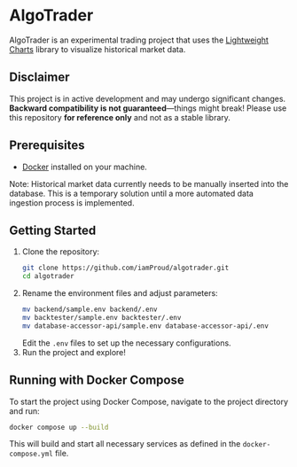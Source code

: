 # AlgoTrader

AlgoTrader is an experimental trading project that uses the [Lightweight Charts](https://tradingview.github.io/lightweight-charts/) library to visualize historical market data.

## Disclaimer

This project is in active development and may undergo significant changes. **Backward compatibility is not guaranteed**—things might break! Please use this repository **for reference only** and not as a stable library.

## Prerequisites
- [Docker](https://docs.docker.com/get-started/get-docker/) installed on your machine.

Note: Historical market data currently needs to be manually inserted into the database. This is a temporary solution until a more automated data ingestion process is implemented.

## Getting Started

1. Clone the repository:
   ```sh
   git clone https://github.com/iamProud/algotrader.git
   cd algotrader
   ```
2. Rename the environment files and adjust parameters:
   ```sh
   mv backend/sample.env backend/.env
   mv backtester/sample.env backtester/.env
   mv database-accessor-api/sample.env database-accessor-api/.env
   ```
   Edit the `.env` files to set up the necessary configurations.
3. Run the project and explore!  

## Running with Docker Compose

To start the project using Docker Compose, navigate to the project directory and run:
   ```sh
   docker compose up --build
   ```
This will build and start all necessary services as defined in the `docker-compose.yml` file.